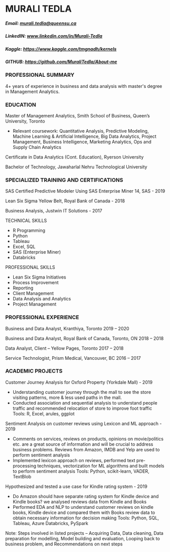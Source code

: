# MURALI TEDLA 
##### Email: murali.tedla@queensu.ca
##### LinkedIN: www.linkedin.com/in/Murali-Tedla
##### Kaggle: https://www.kaggle.com/tmgnadh/kernels
##### GITHUB: https://github.com/MuraliTedla/About-me

### PROFESSIONAL SUMMARY
4+ years of experience in business and data analysis with master's degree in Management Analytics.
### EDUCATION
Master of Management Analytics, Smith School of Business, Queen’s University, Toronto
* Relevant coursework: Quantitative Analysis, Predictive Modeling, Machine Learning & Artificial Intelligence, Big Data Analytics, Project Management, Business Intelligence, Marketing Analytics, Ops and Supply Chain Analytics 

Certificate in Data Analytics (Cont. Education), Ryerson University

Bachelor of Technology, Jawaharlal Nehru Technological University

### SPECIALIZED TRAINING AND CERTIFICATIONS

SAS Certified Predictive Modeler Using SAS Enterprise Miner 14, SAS - 2019

Lean Six Sigma Yellow Belt, Royal Bank of Canada - 2018

Business Analysis, Justwin IT Solutions - 2017

TECHNICAL SKILLS
* R Programming
* Python
* Tableau
* Excel, SQL
* SAS (Enterprise Miner)
* Databricks

		
PROFESSIONAL SKILLS
* Lean Six Sigma Initiatives
* Process Improvement
* Reporting
* Client Management
* Data Analysis and Analytics
* Project Management


### PROFESSIONAL EXPERIENCE
Business and Data Analyst, Kranthiya, Toronto 			2019 – 2020

Business and Data Analyst, Royal Bank of Canada, Toronto, ON	2018 – 2018

Data Analyst, Client – Yellow Pages, Toronto 			2017 – 2018

Service Technologist, Prism Medical, Vancouver, BC		2016 – 2017

### ACADEMIC PROJECTS
Customer Journey Analysis for Oxford Property (Yorkdale Mall) - 2019
* Understanding customer journey through the mall to see the store visiting patterns, more & less used paths in the mall. 
* Conducted association and sequential analysis to understand people traffic and recommended relocation of store to improve foot traffic
Tools: R, Excel, arules, ggplot

Sentiment Analysis on customer reviews using Lexicon and ML approach - 2019
* Comments on services, reviews on products, opinions on movie/politics etc. are a great source of information and will be crucial to address business problems. Reviews from Amazon, IMDB and Yelp are used to perform sentiment analysis
* Implemented lexicon approach on reviews, performed text pre-processing techniques, vectorization for ML algorithms and built models to perform sentiment analysis
Tools: Python, scikit-learn, VADER, TextBlob

Hypothesized and tested a use case for Kindle rating system - 2019
* Do Amazon should have separate rating system for Kindle device and Kindle books? we analysed reviews data from Kindle and Books 
* Performed EDA and NLP to understand customer reviews on kindle books, Kindle device and compared them with Books review data to obtain necessary information for decision making
Tools: Python, SQL, Tableau, Azure Databricks, PySpark 

Note: Steps involved in listed projects – Acquiring Data, Data cleaning, Data preparation for modelling, Model building and evaluation, Looping back to business problem, and Recommendations on next steps 
